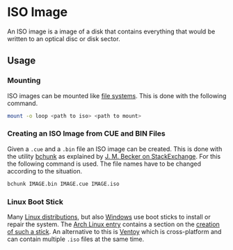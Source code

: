 # ISO Image

An ISO image is a image of a disk that contains everything that would be written to an optical disc
or disk sector.

## Usage

### Mounting

ISO images can be mounted like [file systems](/wiki/linux/disk-management.md#mounting).
This is done with the following command.

```sh
mount -o loop <path to iso> <path to mount>
```

### Creating an ISO Image from CUE and BIN Files

Given a `.cue` and a `.bin` file an ISO image can be created.
This is done with the utility [bchunk](https://github.com/extramaster/bchunk) as explained by
[J. M. Becker on StackExchange](https://unix.stackexchange.com/questions/29671/how-can-i-convert-a-cue-bin-with-cdr-tracks-image-into-a-single-iso-file).
For this the following command is used.
The file names have to be changed according to the situation.

```sh
bchunk IMAGE.bin IMAGE.cue IMAGE.iso
```

### Linux Boot Stick

Many [Linux distributions](/wiki/linux.md), but also [Windows](/wiki/windows.md) use boot sticks
to install or repair the system.
The [Arch Linux entry](/wiki/linux/arch-linux.md) contains a section on the
[creation of such a stick](/wiki/linux/arch-linux.md#create-installation-medium).
An alternative to this is [Ventoy](/wiki/ventoy.md) which is cross-platform and can contain
multiple `.iso` files at the same time.
